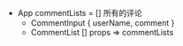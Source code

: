 - App commentLists = [] 所有的评论
  - CommentInput { userName, comment }
  - CommentList [] props => commentLists